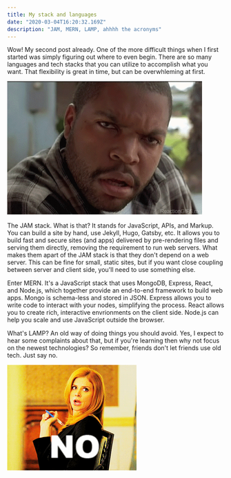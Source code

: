 ```yaml
---
title: My stack and languages
date: "2020-03-04T16:20:32.169Z"
description: "JAM, MERN, LAMP, ahhhh the acronyms"
---
```


Wow! My second post already. One of the more difficult things when I first started was simply figuring out where to even begin. There are so many languages and tech stacks that you can utilize to accomplish what you want. That flexibility is great in time, but can be overwhleming at first.

![wtf](./ice_cube_wtf.gif)

The JAM stack. What is that? It stands for JavaScript, APIs, and Markup. You can build a site by hand, use Jekyll, Hugo, Gatsby, etc. It allows you to build fast and secure sites (and apps) delivered by pre-rendering files and serving them directly, removing the requirement to run web servers. What makes them apart of the JAM stack is that they don't depend on a web server. This can be fine for small, static sites, but if you want close coupling between server and client side, you'll need to use something else.

Enter MERN. It's a JavaScript stack that uses MongoDB, Express, React, and Node.js, which together provide an end-to-end framework to build web apps. Mongo is schema-less and stored in JSON. Express allows you to write code to interact with your nodes, simplifying the process. React allows you to create rich, interactive envrionments on the client side. Node.js can help you scale and use JavaScript outside the browser.

<!-- ![]() -->

What's LAMP? An old way of doing things you should avoid. Yes, I expect to hear some complaints about that, but if you're learning then why not focus on the newest technologies? So remember, friends don't let friends use old tech. Just say no.

![no](./no.gif)
